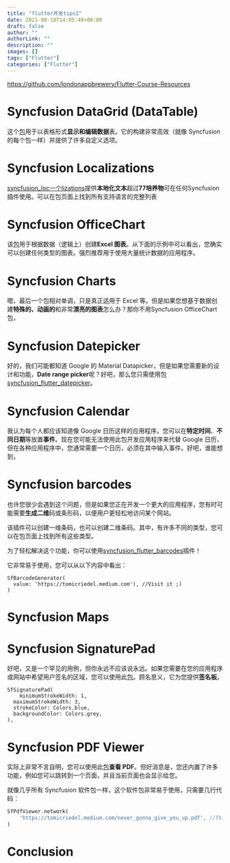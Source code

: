 ```yaml
---
title: "flutter开发tips1"
date: 2021-08-18T14:05:48+08:00
draft: false
author: ""
authorLink: ""
description: ""
images: []
tags: ["Flutter"]
categories: ["Flutter"]
---
```


https://github.com/londonappbrewery/Flutter-Course-Resources

# Syncfusion DataGrid (DataTable)

这个[包](https://pub.dev/packages/syncfusion_flutter_datagrid#datagrid-features)用于以表格形式**显示和编辑数据**表。它的构建非常高效（就像 Syncfusion 的每个包一样）并提供了许多自定义选项。

# Syncfusion Localizations

[syncfusion_loc一个lizations](https://pub.dev/packages/syncfusion_localizations)提供**本地化文本**超过**77培养物**可在任何Syncfusion插件使用。可以在包页面上找到所有支持语言的完整列表

# Syncfusion OfficeChart

该[包](https://pub.dev/packages/syncfusion_officechart)用于根据数据（逻辑上）创建**Excel 图表**。从下面的示例中可以看出，您确实可以创建任何类型的图表。强烈推荐用于使用大量统计数据的应用程序。

# Syncfusion Charts

嗯，最后一个包相对单调，只是真正适用于 Excel 等。但是如果您想基于数据创建**特殊的、动画的**和非常**漂亮的图表**怎么办？那你不用Syncfusion OfficeChart包，

# Syncfusion Datepicker

好的，我们可能都知道 Google 的 Material Datapicker，但是如果您需要新的设计和功能，**Date range picker**呢？好吧，那么您只需使用包[syncfusion_flutter_datepicker](https://pub.dev/packages/syncfusion_flutter_datepicker)。

# Syncfusion Calendar

我认为每个人都应该知道像 Google 日历这样的应用程序。您可以在**特定时间**、**不同日期**等放置**事件**。现在您可能无法使用此包开发应用程序来代替 Google 日历，但在各种应用程序中，您通常需要一个日历，必须在其中输入事件。好吧，谁能想到，

# Syncfusion barcodes



也许您很少会遇到这个问题，但是如果您正在开发一个更大的应用程序，您有时可能需要**生成二维**码或条形码，以便用户更轻松地访问某个网站。

该插件可以创建一维条码，也可以创建二维条码。其中，有许多不同的类型，您可以在包页面上找到所有这些类型。

为了轻松解决这个功能，你可以使用[syncfusion_flutter_barcodes](https://pub.dev/packages/syncfusion_flutter_barcodes)插件！

它非常易于使用，您可以从以下内容中看出：

```
SfBarcodeGenerator(
  value: 'https://tomicriedel.medium.com'), //Visit it ;)
)
```



# Syncfusion Maps

# Syncfusion SignaturePad

好吧，又是一个罕见的用例，但你永远不应该说永远。如果您需要在您的应用程序或网站中希望用户签名的区域，您可以使用此[包](https://pub.dev/packages/syncfusion_flutter_signaturepad)。顾名思义，它为您提供**签名板**。

```
SfSignaturePad(
	minimumStrokeWidth: 1,
  maximumStrokeWidth: 3,
  strokeColor: Colors.blue,
  backgroundColor: Colors.grey,
),
```



# Syncfusion PDF Viewer

实际上非常不言自明，您可以使用此[包](https://pub.dev/packages/syncfusion_flutter_pdfviewer)**查看 PDF**。但好消息是，您还内置了许多功能，例如您可以跳转到一个页面，并且当前页面也会显示给您。

就像几乎所有 Syncfusion 软件包一样，这个软件包非常易于使用，只需要几行代码：

```dart
SfPdfViewer.network(
	'https://tomicriedel.medium.com/never_gonna_give_you_up.pdf', //This website does not exist, but do visit tomicriedel.medium.com
)
```



# Conclusion